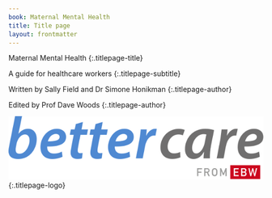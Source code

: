 ```yaml
---
book: Maternal Mental Health
title: Title page
layout: frontmatter
---
```


Maternal Mental Health
{:.titlepage-title}

A guide for healthcare workers
{:.titlepage-subtitle}

Written by Sally Field and Dr Simone Honikman
{:.titlepage-author}

Edited by Prof Dave Woods
{:.titlepage-author}

![Bettercare logo](images/bettercare-logo.svg){:.titlepage-logo}
